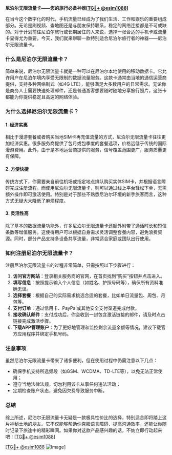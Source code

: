 **尼泊尔无限流量卡——您的旅行必备神器[[TG💪+ @esim1088](https://t.me/s/esim1088)]**

在当今这个数字化的时代，手机流量已经成为了我们生活、工作和娱乐的重要组成部分。无论是刷视频、查地图还是与朋友保持联系，稳定的网络连接都是不可或缺的。对于计划前往尼泊尔旅行或长期居住的人来说，选择一张合适的手机卡或流量卡显得尤为重要。今天，我们就来聊聊一款特别适合尼泊尔旅行者的神器——尼泊尔无限流量卡。

### 什么是尼泊尔无限流量卡？

简单来说，尼泊尔无限流量卡就是一种可以在尼泊尔本地使用的移动数据卡。它允许用户在尼泊尔境内享受无限制的数据流量服务。这款卡通常由当地的通信运营商提供，支持多种网络制式（如4G LTE），能够满足大多数用户的日常需求。无论你是商务人士需要快速处理邮件，还是普通游客想要随时随地分享旅行照片，这张卡都能为你提供稳定且高速的网络体验。

### 为什么选择尼泊尔无限流量卡？

#### 1. **经济实惠**
相比于漫游套餐或者购买当地SIM卡再充值流量的方式，尼泊尔无限流量卡往往更加经济实惠。很多服务商提供了包月或包季度的套餐选项，价格远低于传统的国际漫游费用。此外，由于是本地运营商提供的服务，信号覆盖范围更广，服务质量更有保障。

#### 2. **方便快捷**
传统方式下，你需要亲自前往机场或指定地点排队购买实体SIM卡，并根据语言障碍完成注册流程。而使用尼泊尔无限流量卡，则可以通过线上平台轻松下单，无需额外操作即可激活使用。特别是对于那些不熟悉尼泊尔环境的新手旅客而言，这种方式无疑大大降低了麻烦程度。

#### 3. **灵活性高**
除了基本的数据流量功能外，许多尼泊尔无限流量卡还额外附带了通话时长和短信条数等增值服务。这使得用户可以根据自身需求灵活调整套餐内容，避免浪费资源。同时，部分产品支持多设备共享流量，非常适合家庭或团队出行使用。

### 如何注册尼泊尔无限流量卡？

注册尼泊尔无限流量卡的过程非常简单，只需按照以下步骤进行：

1. **访问官方网站**：登录相关服务商的官网，在首页找到“购买”按钮并点击进入。
2. **填写信息**：按照提示输入个人信息（如姓名、护照号码等），确保所有资料准确无误。
3. **选择套餐**：根据自己的实际需求挑选合适的套餐，比如单日流量包、周包、月包等。
4. **支付订单**：通过信用卡、PayPal或其他安全支付渠道完成付款。
5. **接收确认邮件**：支付成功后，你会收到一封包含激活链接的邮件，请及时点击链接完成激活步骤。
6. **下载APP管理账户**：为了更好地管理和监控剩余流量余额等情况，建议下载官方应用程序并绑定手机号码。

### 注意事项

虽然尼泊尔无限流量卡带来了诸多便利，但在使用过程中仍需注意以下几点：
- 确保手机支持所选频段（如GSM、WCDMA、TD-LTE等），以免无法正常使用；
- 遵守当地法律法规，切勿利用该卡从事任何违法活动；
- 定期检查账户状态，避免因欠费导致服务中断。

### 总结

综上所述，尼泊尔无限流量卡无疑是一款极具性价比的选择，特别适合即将踏上这片神秘土地的朋友。它不仅能够帮助你克服语言障碍、提高沟通效率，还能让你随时记录下旅途中的精彩瞬间。如果你对这款产品感兴趣的话，不妨立即行动起来吧！[[TG💪+ @esim1088](https://t.me/s/esim1088)]

[[TG💪+ @esim1088](https://t.me/s/esim1088) ![Image](https://i.postimg.cc/4NQfJmqS/Snipaste-2025-05-13-00-14-12.png)]